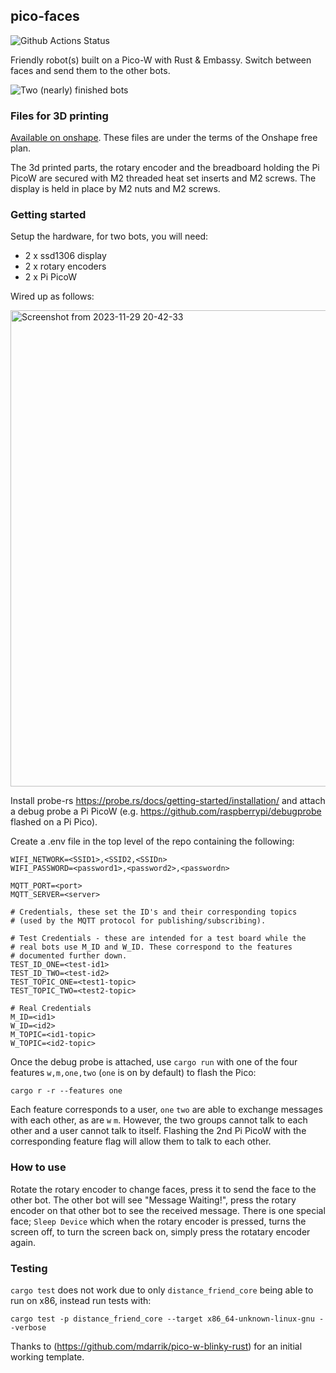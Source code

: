 ## pico-faces

![Github Actions Status](https://github.com/WilliamBerrisford/PicoWBirthday/actions/workflows/rust.yml/badge.svg)

Friendly robot(s) built on a Pico-W with Rust & Embassy. Switch between faces and send them to the other bots.

![Two (nearly) finished bots](https://github.com/user-attachments/assets/8d8ba138-76af-46d0-bace-728b282545ff)

### Files for 3D printing
[Available on onshape](https://cad.onshape.com/documents/ab25dae9bb138441e9885842/w/69b030b96d4de9974a289763/e/bb5d3b762e029bd7fe2d0a3f?configuration=List_DaifwpQaD0X30e%3DDefault&renderMode=0&uiState=68865298792d2d6a8b3405fa). These files are under the terms of the Onshape free plan.

The 3d printed parts, the rotary encoder and the breadboard holding the Pi PicoW are secured with M2 threaded heat set inserts and M2 screws. The display is held in place by M2 nuts and M2 screws. 

### Getting started
Setup the hardware, for two bots, you will need:
* 2 x ssd1306 display
* 2 x rotary encoders
* 2 x Pi PicoW

Wired up as follows:

<img width="600" height="762" alt="Screenshot from 2023-11-29 20-42-33" src="https://github.com/user-attachments/assets/836ef9c4-7145-4494-b125-d1ad7cfbbdcb" />

Install probe-rs <https://probe.rs/docs/getting-started/installation/> and attach a debug probe a Pi PicoW (e.g. <https://github.com/raspberrypi/debugprobe> flashed on a Pi Pico).

Create a .env file in the top level of the repo containing the following:

```
WIFI_NETWORK=<SSID1>,<SSID2,<SSIDn>
WIFI_PASSWORD=<password1>,<password2>,<passwordn>

MQTT_PORT=<port>
MQTT_SERVER=<server>

# Credentials, these set the ID's and their corresponding topics
# (used by the MQTT protocol for publishing/subscribing). 

# Test Credentials - these are intended for a test board while the
# real bots use M_ID and W_ID. These correspond to the features
# documented further down.
TEST_ID_ONE=<test-id1>
TEST_ID_TWO=<test-id2>
TEST_TOPIC_ONE=<test1-topic>
TEST_TOPIC_TWO=<test2-topic>

# Real Credentials
M_ID=<id1>
W_ID=<id2>
M_TOPIC=<id1-topic>
W_TOPIC=<id2-topic>
```

Once the debug probe is attached, use `cargo run` with one of the four features `w,m,one,two` (`one` is on by default) to flash the Pico:
```
cargo r -r --features one
```
Each feature corresponds to a user, `one` `two` are able to exchange messages with each other, as are `w` `m`. However, the two groups cannot talk to each other and a user cannot talk to itself. Flashing the 2nd Pi PicoW with the corresponding feature flag will allow them to talk to each other.

### How to use
Rotate the rotary encoder to change faces, press it to send the face to the other bot. The other bot will see "Message Waiting!", press the rotary encoder on that other bot to see the received message. There is one special face; `Sleep Device` which when the rotary encoder is pressed, turns the screen off, to turn the screen back on, simply press the rotatary encoder again.

### Testing
`cargo test` does not work due to only `distance_friend_core` being able to run on x86, instead run tests with:

```
cargo test -p distance_friend_core --target x86_64-unknown-linux-gnu --verbose
```

Thanks to (https://github.com/mdarrik/pico-w-blinky-rust) for an initial working template.
